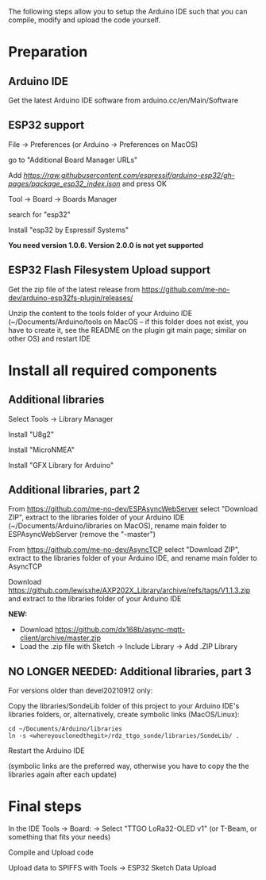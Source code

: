 The following steps allow you to setup the Arduino IDE such that you can compile, modify and upload the code yourself.

# Preparation

## Arduino IDE

Get the latest Arduino IDE software from arduino.cc/en/Main/Software

## ESP32 support

File -> Preferences  (or Arduino -> Preferences on MacOS)

go to "Additional Board Manager URLs"

Add *https://raw.githubusercontent.com/espressif/arduino-esp32/gh-pages/package_esp32_index.json* and press OK

Tool -> Board -> Boards Manager

search for "esp32"

Install "esp32 by Espressif Systems"

**You need version 1.0.6. Version 2.0.0 is not yet supported**

## ESP32 Flash Filesystem Upload support

Get the zip file of the latest release from 
https://github.com/me-no-dev/arduino-esp32fs-plugin/releases/

Unzip the content to the tools folder of your Arduino IDE (~/Documents/Arduino/tools on MacOS
– if this folder does not exist, you have to create it, see the README on the plugin git main page; 
similar on other OS) and restart IDE

# Install all required components

## Additional libraries

Select Tools -> Library Manager

Install "U8g2"

Install "MicroNMEA"

Install "GFX Library for Arduino"

## Additional libraries, part 2

From https://github.com/me-no-dev/ESPAsyncWebServer select "Download ZIP", extract to the libraries
folder of your Arduino IDE (~/Documents/Arduino/libraries on MacOS), rename main folder to ESPAsyncWebServer
(remove the "-master")

From https://github.com/me-no-dev/AsyncTCP select "Download ZIP", extract to the libraries folder
of your Arduino IDE, and rename main folder to AsyncTCP

Download https://github.com/lewisxhe/AXP202X_Library/archive/refs/tags/V1.1.3.zip
and extract to the libraries folder of your Arduino IDE

**NEW:**
* Download https://github.com/dx168b/async-mqtt-client/archive/master.zip
* Load the .zip file with Sketch → Include Library → Add .ZIP Library

## NO LONGER NEEDED: Additional libraries, part 3

For versions older than devel20210912 only:

Copy the libraries/SondeLib folder of this project to your Arduino IDE's libraries
folders, or, alternatively, create symbolic links (MacOS/Linux):

```
cd ~/Documents/Arduino/libraries
ln -s <whereyouclonedthegit>/rdz_ttgo_sonde/libraries/SondeLib/ .
```

Restart the Arduino IDE

(symbolic links are the preferred way, otherwise you have to copy the the libraries again after
each update)

# Final steps

In the IDE Tools -> Board: ->
Select "TTGO LoRa32-OLED v1" (or T-Beam, or something that fits your needs)

Compile and Upload code

Upload data to SPIFFS with Tools -> ESP32 Sketch Data Upload


